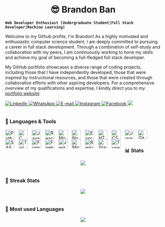 <h1 align="center">😎 Brandon Ban</h1>

**`Web Developer Enthusiast [Undergraduate Student|Full Stack Developer|Machine Learning]`**

Welcome to my Github profile, I'm Brandon! As a highly motivated and enthusiastic computer science student, I am deeply committed to pursuing a career in full stack development. Through a combination of self-study and collaboration with my peers, I am continuously working to hone my skills and achieve my goal of becoming a full-fledged full stack developer. 

My GitHub portfolio showcases a diverse range of coding projects, including those that I have independently developed, those that were inspired by instructional resources, and those that were created through collaborative efforts with other aspiring developers. For a comprehensive overview of my qualifications and expertise, I kindly direct you to my <a href="https://www.bbkx.live/">portfolio website</a>.

<p align="left">
    <a href="https://www.linkedin.com/in/bbkx/">
        <img alt="LinkedIn" title="Checkout My LinkedIn Profile" src="https://custom-icon-badges.demolab.com/badge/LinkedIn-0077B5?style=for-the-badge&logo=linkedin&logoColor=white"/>
    </a>
    <a href="https://api.whatsapp.com/send?phone=60162989269&text=Hi!%20I%27d%20like%20to%20get%20more%20information.">
        <img alt="WhatsApp" title="Contact me via WhatsApp" src="https://custom-icon-badges.demolab.com/badge/WhatsApp-25D366?style=for-the-badge&logo=whatsapp&logoColor=white">
    </a>
    <a href="mailto:bbkx226@gmail.com">
        <img alt="E-mail" title="Contact me via E-mail" src="https://custom-icon-badges.demolab.com/badge/Email-8B0000?style=for-the-badge&logo=mail&logoColor=white">
    </a>
    <a href="https://www.instagram.com/bbkx_/">
        <img alt="Instagram" title="Contact me via Instagram" src="https://custom-icon-badges.demolab.com/badge/Instagram-E4405F?style=for-the-badge&logo=instagram&logoColor=white">
    </a>
    <a href="https://www.facebook.com/bbkx.0226/">
        <img alt="Facebook" title="Contact me via Facebook" src="https://custom-icon-badges.demolab.com/badge/Facebook-1877F2?style=for-the-badge&logo=facebook&logoColor=white">
    </a>
    <img src="https://komarev.com/ghpvc/?username=bbkx226&color=blueviolet&style=for-the-badge&label=Profile+Views">
</p>

#
### 🌟 Languages & Tools
<img align="left" alt="Python" width="30px" style="padding-right:10px;" src="https://cdn.jsdelivr.net/gh/devicons/devicon/icons/python/python-plain.svg" />
<img align="left" alt="C" width="30px" style="padding-right:10px;" src="https://cdn.jsdelivr.net/gh/devicons/devicon/icons/c/c-line.svg" />
<img align="left" alt="Java" width="30px" style="padding-right:10px;" src="https://cdn.jsdelivr.net/gh/devicons/devicon/icons/java/java-original.svg" />
<img align="left" alt="React" width="30px" style="padding-right:10px;" src="https://cdn.jsdelivr.net/gh/devicons/devicon/icons/react/react-original.svg" />
<img align="left" alt="MongoDB" width="30px" style="padding-right:10px;" src="https://cdn.jsdelivr.net/gh/devicons/devicon/icons/mongodb/mongodb-original-wordmark.svg" />
<img align="left" alt="NodeJS" width="30px" style="padding-right:10px;" src="https://cdn.jsdelivr.net/gh/devicons/devicon/icons/nodejs/nodejs-original.svg" />
<img align="left" alt="Express" width="30px" style="padding-right:10px;" src="https://cdn.jsdelivr.net/gh/devicons/devicon/icons/express/express-original.svg" />
<img align="left" alt="HTML" width="30px" style="padding-right:10px;" src="https://cdn.jsdelivr.net/gh/devicons/devicon/icons/html5/html5-original.svg" />
<img align="left" alt="CSS" width="30px" style="padding-right:10px;" src="https://cdn.jsdelivr.net/gh/devicons/devicon/icons/css3/css3-original.svg" />
<img align="left" alt="Javascript" width="30px" style="padding-right:10px;" src="https://cdn.jsdelivr.net/gh/devicons/devicon/icons/javascript/javascript-original.svg" />
<img align="left" alt="Git" width="30px" style="padding-right:10px;" src="https://cdn.jsdelivr.net/gh/devicons/devicon/icons/git/git-original.svg" />
<img align="left" alt="SASS" width="30px" style="padding-right:10px;" src="https://cdn.jsdelivr.net/gh/devicons/devicon/icons/sass/sass-original.svg" />
<img align="left" alt="Tailwind" width="30px" style="padding-right:10px;" src="https://cdn.jsdelivr.net/gh/devicons/devicon/icons/tailwindcss/tailwindcss-original-wordmark.svg" />
<img align="left" alt="Figma" width="30px" style="padding-right:10px;" src="https://cdn.jsdelivr.net/gh/devicons/devicon/icons/figma/figma-original.svg" />
<img align="left" alt="Firebase" width="30px" style="padding-right:10px;" src="https://cdn.jsdelivr.net/gh/devicons/devicon/icons/firebase/firebase-plain.svg" />
<img align="left" alt="Jest" width="30px" style="padding-right:10px;" src="https://cdn.jsdelivr.net/gh/devicons/devicon/icons/jest/jest-plain.svg" />
<img align="left" alt="Microsoft SQL Server" width="30px" style="padding-right:10px;" src="https://cdn.jsdelivr.net/gh/devicons/devicon/icons/microsoftsqlserver/microsoftsqlserver-plain.svg" />
<img align="left" alt="Redux" width="30px" style="padding-right:10px;" src="https://cdn.jsdelivr.net/gh/devicons/devicon/icons/redux/redux-original.svg" />
<img align="left" alt="GraphQL" width="30px" style="padding-right:10px;" src="https://cdn.jsdelivr.net/gh/devicons/devicon/icons/graphql/graphql-plain-wordmark.svg" />
<img align="left" alt="TypeScript" width="30px" style="padding-right:10px;" src="https://cdn.jsdelivr.net/gh/devicons/devicon/icons/typescript/typescript-original.svg" />

<br>

#
### 📊 Stats
<p align="center">
    <img src="https://github-readme-stats.vercel.app/api?username=bbkx226&show_icons=true&theme=great-gatsby&count_private=true">
</p>

#
### 💪 Streak Stats
<p align="center">
    <img src="https://streak-stats.demolab.com/?user=bbkx226&theme=dark">
</p>

#
### 🧰 Most used Languages
<p align="center">
    <img src="https://github-readme-stats.vercel.app/api/top-langs/?username=bbkx226&layout=compact">
</p>













